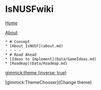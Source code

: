 # IsNUSFwiki

[Home](index.md)

[About]()

	* # Consept
	* [About IsNUSF](about.md)
	- - - -
	* # Road Ahead
	* [Ideas to Implement](Data/GameIdeas.md)
	* [Roadmap](Data/Roadmap.md)

[gimmick:theme (inverse: true)](flatly)
<!-- Comment -->
[gimmick:ThemeChooser](Change theme)
